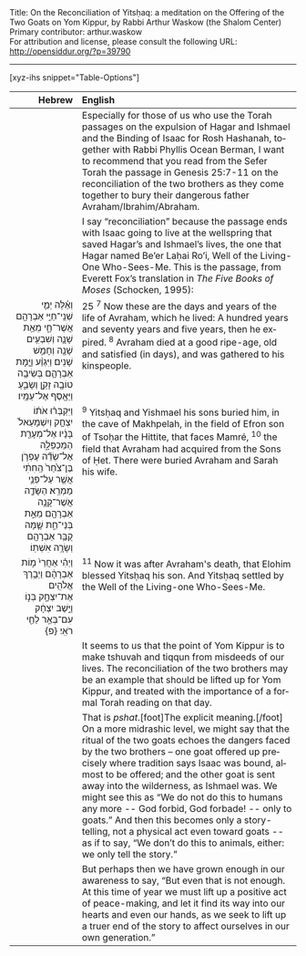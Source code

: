 <html>
<head></head>
<body>
Title: On the Reconciliation of Yitsḥaq: a meditation on the Offering of the Two Goats on Yom Kippur, by Rabbi Arthur Waskow (the Shalom Center)<br />
Primary contributor: arthur.waskow<br />
For attribution and license, please consult the following URL: <a href="http://opensiddur.org/?p=39790">http://opensiddur.org/?p=39790</a>
<p />
<hr />

[xyz-ihs snippet="Table-Options"]<table style="width: 100%; margin-left: auto;margin-right: auto;" class="draggable">
<thead><tr><th id="x" style="text-align: right;">Hebrew</th><th style="text-align: left;">English</th></tr></thead>
<tbody>
<tr><td style="vertical-align:top;">
<div class="commentary" lang="he">

</div></td>

<td style="vertical-align:top;">
<div class="english" lang="en">
Especially for those of us who use the Torah passages on the expulsion of Hagar and Ishmael and the Binding of Isaac for Rosh Hashanah, together with Rabbi Phyllis Ocean Berman, I want to recommend that you read from the Sefer Torah the passage in Genesis 25:7-11 on the reconciliation of the two brothers as they come together to bury their dangerous father Avraham/Ibrahim/Abraham.
</div></td></tr>


<tr><td style="vertical-align:top;">
<div class="commentary" lang="he">

</div></td>

<td style="vertical-align:top;">
<div class="english" lang="en">
I say “reconciliation” because the passage ends with Isaac going to live at the wellspring that saved Hagar’s and Ishmael’s lives, the one that Hagar named Be’er Laḥai Ro’i, Well of the Living-One Who-Sees-Me. This is the passage, from Everett Fox’s translation in <em>The Five Books of Moses</em> (Schocken, 1995):
</div></td></tr>


<tr><td style="vertical-align:top;">
<div class="qriyah" lang="he" style="text-align: right;">
וְאֵ֗לֶּה יְמֵ֛י שְׁנֵֽי־חַיֵּ֥י אַבְרָהָ֖ם אֲשֶׁר־חָ֑י 
מְאַ֥ת שָׁנָ֛ה וְשִׁבְעִ֥ים שָׁנָ֖ה וְחָמֵ֥שׁ שָׁנִֽים׃ 
וַיִּגְוַ֨ע וַיָּ֧מׇת אַבְרָהָ֛ם בְּשֵׂיבָ֥ה טוֹבָ֖ה 
זָקֵ֣ן וְשָׂבֵ֑עַ 
וַיֵּאָ֖סֶף אֶל־עַמָּֽיו׃
</div></td>

<td style="vertical-align:top;">
<div class="english" lang="en" style="text-align: left;">
25 <sup>7</sup>&nbsp;Now these are the days and years of the life of Avraham, which he lived:
A hundred years and seventy years and five years, then he expired. 
<sup>8</sup>&nbsp;Avraham died at a good ripe-age, 
old and satisfied (in days), 
and was gathered to his kinspeople.
</div></td></tr>


<tr><td style="vertical-align:top;">
<div class="qriyah" lang="he" style="text-align: right;">
וַיִּקְבְּר֨וּ אֹת֜וֹ יִצְחָ֤ק וְיִשְׁמָעֵאל֙ בָּנָ֔יו 
אֶל־מְעָרַ֖ת הַמַּכְפֵּלָ֑ה 
אֶל־שְׂדֵ֞ה עֶפְרֹ֤ן בֶּן־צֹ֙חַר֙ הַֽחִתִּ֔י אֲשֶׁ֖ר עַל־פְּנֵ֥י מַמְרֵֽא׃ 
הַשָּׂדֶ֛ה אֲשֶׁר־קָנָ֥ה אַבְרָהָ֖ם מֵאֵ֣ת בְּנֵי־חֵ֑ת 
שָׁ֛מָּה קֻבַּ֥ר אַבְרָהָ֖ם וְשָׂרָ֥ה אִשְׁתּֽוֹ׃
</div></td>

<td style="vertical-align:top;">
<div class="english" lang="en" style="text-align: left;">
<sup>9</sup>&nbsp;Yitsḥaq and Yishmael his sons buried him, 
in the cave of Makhpelah, 
in the field of Efron son of Tsoḥar the Hittite, that faces Mamré, 
<sup>10</sup>&nbsp;the field that Avraham had acquired from the Sons of Ḥet. 
There were buried Avraham and Sarah his wife.
</div></td></tr>


<tr><td style="vertical-align:top;">
<div class="qriyah" lang="he" style="text-align: right;">
וַיְהִ֗י אַחֲרֵי֙ מ֣וֹת אַבְרָהָ֔ם וַיְבָ֥רֶךְ אֱלֹהִ֖ים אֶת־יִצְחָ֣ק בְּנ֑וֹ 
וַיֵּ֣שֶׁב יִצְחָ֔ק עִם־בְּאֵ֥ר לַחַ֖י רֹאִֽי׃ {פ}
</div></td>

<td style="vertical-align:top;">
<div class="english" lang="en" style="text-align: left;">
<sup>11</sup>&nbsp;Now it was after Avraham's death, that Elohim blessed Yitsḥaq his son. 
And Yitsḥaq settled by the Well of the Living-one Who-Sees-Me.
</div></td></tr>


<tr><td style="vertical-align:top;">
<div class="commentary" lang="he">

</div></td>

<td style="vertical-align:top;">
<div class="english" lang="en">
It seems to us that the point of Yom Kippur is to make tshuvah and tiqqun from misdeeds of our lives. The reconciliation of the two brothers may be an example that should be lifted up for Yom Kippur, and treated with the importance of a formal Torah reading on that day.
</div></td></tr>


<tr><td style="vertical-align:top;">
<div class="commentary" lang="he">

</div></td>

<td style="vertical-align:top;">
<div class="english" lang="en">
That is <em>pshat</em>.[foot]The explicit meaning.[/foot] On a more midrashic level, we might say that the ritual of the two goats echoes the dangers faced by the two brothers – one goat offered up precisely where tradition says Isaac was bound, almost to be offered; and the other goat is sent away into the wilderness, as Ishmael was. We might see this as “We do not do this to humans any more -- God forbid, God forbade! -- only to goats.”  And then this becomes only a story-telling, not a physical act even toward goats -- as if to say, “We don’t do this to animals, either: we only tell the story.”
</div></td></tr>


<tr><td style="vertical-align:top;">
<div class="commentary" lang="he">

</div></td>

<td style="vertical-align:top;">
<div class="english" lang="en">
But perhaps then we have grown enough in our awareness to say, “But even that is not enough. At this time of year we must lift up a positive act of peace-making, and let it find its way into our hearts and even our hands, as we seek to lift up a truer end of the story to affect ourselves in our own generation.”
</div></td></tr>
</tbody></table>

&nbsp;

</body>
</html>